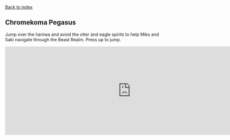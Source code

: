 <a href="index.html">Back to index</a>

## Chromekoma Pegasus

Jump over the haniwa and avoid the otter and eagle spirits to help Miko and Saki navigate through the Beast Realm. Press up to jump.

<iframe src="https://itch.io/embed-upload/1856002?color=333333" allowfullscreen="" width="816" height="288" frameborder="0"><a href="https://kateten.itch.io/chromekomapegasus">Play ChromekomaPegasus on itch.io</a></iframe>
